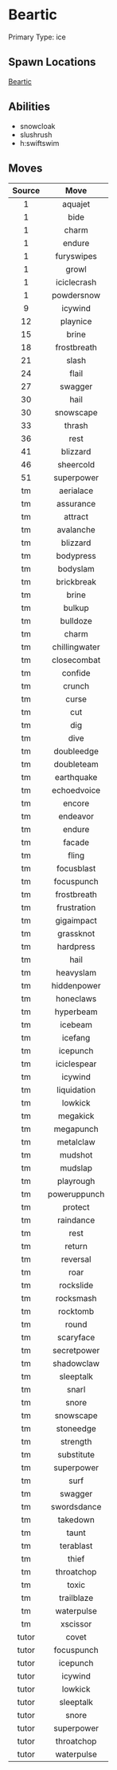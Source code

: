 # Beartic  
Primary Type: ice  
  
## Spawn Locations  
[Beartic](/data/spawn_presets/beartic.md)  
  
## Abilities  
  * snowcloak
  * slushrush
  * h:swiftswim
  
  
## Moves  
  
| Source | Move |  
|:---:|:---:|  
| 1 | aquajet |  
| 1 | bide |  
| 1 | charm |  
| 1 | endure |  
| 1 | furyswipes |  
| 1 | growl |  
| 1 | iciclecrash |  
| 1 | powdersnow |  
| 9 | icywind |  
| 12 | playnice |  
| 15 | brine |  
| 18 | frostbreath |  
| 21 | slash |  
| 24 | flail |  
| 27 | swagger |  
| 30 | hail |  
| 30 | snowscape |  
| 33 | thrash |  
| 36 | rest |  
| 41 | blizzard |  
| 46 | sheercold |  
| 51 | superpower |  
| tm | aerialace |  
| tm | assurance |  
| tm | attract |  
| tm | avalanche |  
| tm | blizzard |  
| tm | bodypress |  
| tm | bodyslam |  
| tm | brickbreak |  
| tm | brine |  
| tm | bulkup |  
| tm | bulldoze |  
| tm | charm |  
| tm | chillingwater |  
| tm | closecombat |  
| tm | confide |  
| tm | crunch |  
| tm | curse |  
| tm | cut |  
| tm | dig |  
| tm | dive |  
| tm | doubleedge |  
| tm | doubleteam |  
| tm | earthquake |  
| tm | echoedvoice |  
| tm | encore |  
| tm | endeavor |  
| tm | endure |  
| tm | facade |  
| tm | fling |  
| tm | focusblast |  
| tm | focuspunch |  
| tm | frostbreath |  
| tm | frustration |  
| tm | gigaimpact |  
| tm | grassknot |  
| tm | hardpress |  
| tm | hail |  
| tm | heavyslam |  
| tm | hiddenpower |  
| tm | honeclaws |  
| tm | hyperbeam |  
| tm | icebeam |  
| tm | icefang |  
| tm | icepunch |  
| tm | iciclespear |  
| tm | icywind |  
| tm | liquidation |  
| tm | lowkick |  
| tm | megakick |  
| tm | megapunch |  
| tm | metalclaw |  
| tm | mudshot |  
| tm | mudslap |  
| tm | playrough |  
| tm | poweruppunch |  
| tm | protect |  
| tm | raindance |  
| tm | rest |  
| tm | return |  
| tm | reversal |  
| tm | roar |  
| tm | rockslide |  
| tm | rocksmash |  
| tm | rocktomb |  
| tm | round |  
| tm | scaryface |  
| tm | secretpower |  
| tm | shadowclaw |  
| tm | sleeptalk |  
| tm | snarl |  
| tm | snore |  
| tm | snowscape |  
| tm | stoneedge |  
| tm | strength |  
| tm | substitute |  
| tm | superpower |  
| tm | surf |  
| tm | swagger |  
| tm | swordsdance |  
| tm | takedown |  
| tm | taunt |  
| tm | terablast |  
| tm | thief |  
| tm | throatchop |  
| tm | toxic |  
| tm | trailblaze |  
| tm | waterpulse |  
| tm | xscissor |  
| tutor | covet |  
| tutor | focuspunch |  
| tutor | icepunch |  
| tutor | icywind |  
| tutor | lowkick |  
| tutor | sleeptalk |  
| tutor | snore |  
| tutor | superpower |  
| tutor | throatchop |  
| tutor | waterpulse |  
  
